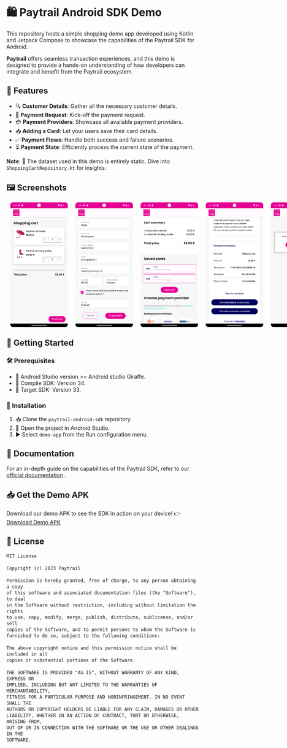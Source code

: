 # 🛍️ Paytrail Android SDK Demo

This repository hosts a simple shopping demo app developed using Kotlin and Jetpack Compose to showcase the capabilities of the Paytrail SDK for Android.

**Paytrail** offers seamless transaction experiences, and this demo is designed to provide a hands-on understanding of how developers can integrate and benefit from the Paytrail ecosystem.

## 🚀 Features

- 🔍 **Customer Details**: Gather all the necessary customer details.
- 🚫 **Payment Request**: Kick-off the payment request.
- 💳 **Payment Providers**: Showcase all available payment providers.
- 📥 **Adding a Card**: Let your users save their card details.
- ✅ **Payment Flows**: Handle both success and failure scenarios.
- ⏳ **Payment State**: Efficiently process the current state of the payment.

**Note**: 📌 The dataset used in this demo is entirely static. Dive into `ShoppingCartRepository.kt` for insights.

## 🖼️ Screenshots

<div style="display: flex; justify-content: space-between;">
    <img width="150" src="../screenshots/screen_1.png" style="padding:0 10px;" />
    <img width="150" src="../screenshots/screen_2.png" style="padding:0 10px;" />
    <img width="150" src="../screenshots/screen_3.png" style="padding:0 10px;" />
    <img width="150" src="../screenshots/screen_4.png" style="padding:0 10px;" />
    <img width="150" src="../screenshots/screen_5.png" style="padding:0 10px;" />
</div>


## 🚀 Getting Started

### 🛠️ Prerequisites
- 📱 Android Studio version >= Android studio Giraffe.
- 🧰 Compile SDK: Version 34.
- 🎯 Target SDK: Version 33.

### 🔧 Installation

1. 📥 Clone the `paytrail-android-sdk` repository.
2. 📂 Open the project in Android Studio.
3. ▶️ Select `demo-app` from the Run configuration menu.

## 📖 Documentation
For an in-depth guide on the capabilities of the Paytrail SDK, refer to our [official documentation](https://docs.paytrail.com/#/) .

## 📥 Get the Demo APK
Download our demo APK to see the SDK in action on your device!
👉 [Download Demo APK](https://github.com/paytrail/paytrail-android-sdk/release/demo-app-release.apk)

## 📜 License
```
MIT License

Copyright (c) 2023 Paytrail

Permission is hereby granted, free of charge, to any person obtaining a copy
of this software and associated documentation files (the "Software"), to deal
in the Software without restriction, including without limitation the rights
to use, copy, modify, merge, publish, distribute, sublicense, and/or sell
copies of the Software, and to permit persons to whom the Software is
furnished to do so, subject to the following conditions:

The above copyright notice and this permission notice shall be included in all
copies or substantial portions of the Software.

THE SOFTWARE IS PROVIDED "AS IS", WITHOUT WARRANTY OF ANY KIND, EXPRESS OR
IMPLIED, INCLUDING BUT NOT LIMITED TO THE WARRANTIES OF MERCHANTABILITY,
FITNESS FOR A PARTICULAR PURPOSE AND NONINFRINGEMENT. IN NO EVENT SHALL THE
AUTHORS OR COPYRIGHT HOLDERS BE LIABLE FOR ANY CLAIM, DAMAGES OR OTHER
LIABILITY, WHETHER IN AN ACTION OF CONTRACT, TORT OR OTHERWISE, ARISING FROM,
OUT OF OR IN CONNECTION WITH THE SOFTWARE OR THE USE OR OTHER DEALINGS IN THE
SOFTWARE.
```